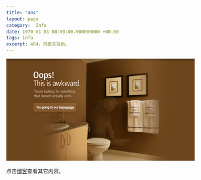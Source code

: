 ```yaml
---
title: "404"
layout: page
category:  Info
date: 1970-01-01 00:00:00.000000000 +00:00
tags: info
excerpt: 404，页面未找到。
---
```


![404](/assets/siteinfo/404.png)

点击[博客](/#blog)查看其它内容。

